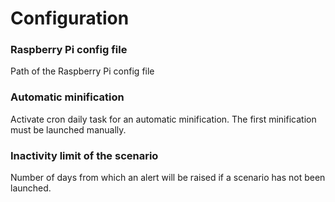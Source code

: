 # Configuration

### Raspberry Pi config file
Path of the Raspberry Pi config file

### Automatic minification
Activate cron daily task for an automatic minification.
The first minification must be launched manually.

### Inactivity limit of the scenario
Number of days from which an alert will be raised if a scenario has not been launched.